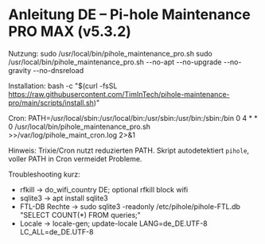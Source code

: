 # Anleitung DE – Pi-hole Maintenance PRO MAX (v5.3.2)

Nutzung:
  sudo /usr/local/bin/pihole_maintenance_pro.sh
  sudo /usr/local/bin/pihole_maintenance_pro.sh --no-apt --no-upgrade --no-gravity --no-dnsreload

Installation:
  bash -c "$(curl -fsSL https://raw.githubusercontent.com/TimInTech/pihole-maintenance-pro/main/scripts/install.sh)"

Cron:
  PATH=/usr/local/sbin:/usr/local/bin:/usr/sbin:/usr/bin:/sbin:/bin
  0 4 * * 0 /usr/local/bin/pihole_maintenance_pro.sh >>/var/log/pihole_maint_cron.log 2>&1

Hinweis:
  Trixie/Cron nutzt reduzierten PATH. Skript autodetektiert `pihole`, voller PATH in Cron vermeidet Probleme.

Troubleshooting kurz:
- rfkill → do_wifi_country DE; optional rfkill block wifi
- sqlite3 → apt install sqlite3
- FTL-DB Rechte → sudo sqlite3 -readonly /etc/pihole/pihole-FTL.db "SELECT COUNT(*) FROM queries;"
- Locale → locale-gen; update-locale LANG=de_DE.UTF-8 LC_ALL=de_DE.UTF-8
